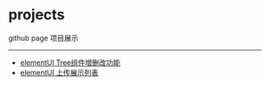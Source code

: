 # projects
github page 项目展示

---

- [elementUI Tree组件增删改功能][1]
- [elementUI 上传展示列表][2]


[1]: https://xiaoniezi.github.io/projects/elementUI_tree
[2]: https://xiaoniezi.github.io/projects/VueUploadList
